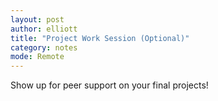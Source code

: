 ```yaml
---
layout: post
author: elliott
title: "Project Work Session (Optional)"
category: notes
mode: Remote
---
```


Show up for peer support on your final projects!